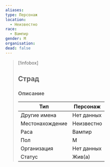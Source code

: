 ```yaml
---
aliases: 
type: Персонаж
location:
  - Неизвестно
race:
  - Вампир
gender: М
organisation: 
dead: false
---
```


> [!infobox]
> 
> ## Страд
> 
> ### Описание
> 
> | Тип | Персонаж |
> | --- | --- |
> | Другие имена| Нет данных |
> | Местонахождение | Неизвестно |
> | Раса | Вампир |
> | Пол | М |
> | Организация | Нет данных |
> | Статус | Жив(а) |


